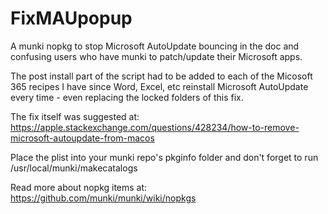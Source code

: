 # FixMAUpopup
A munki nopkg to stop Microsoft AutoUpdate bouncing in the doc and confusing users who have munki to patch/update their Microsoft apps.

The post install part of the script had to be added to each of the Micosoft 365 recipes I have since Word, Excel, etc reinstall Microsoft AutoUpdate every time - even replacing the locked folders of this fix.

The fix itself was suggested at: https://apple.stackexchange.com/questions/428234/how-to-remove-microsoft-autoupdate-from-macos

Place the plist into your munki repo's pkginfo folder and don't forget to run /usr/local/munki/makecatalogs

Read more about nopkg items at: https://github.com/munki/munki/wiki/nopkgs

